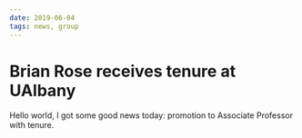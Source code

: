 ```yaml
---
date: 2019-06-04
tags: news, group
---
```


# Brian Rose receives tenure at UAlbany

Hello world, I got some good news today: promotion to Associate Professor with tenure.
